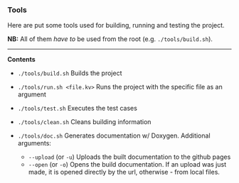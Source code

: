 ### Tools

Here are put some tools used for building, running and testing the project.

**NB:** All of them _have to_ be used from the root (e.g. `./tools/build.sh`).

------------

**Contents**

- `./tools/build.sh` Builds the project

- `./tools/run.sh <file.kv>` Runs the project with the specific file as an argument

- `./tools/test.sh` Executes the test cases

- `./tools/clean.sh` Cleans building information

- `./tools/doc.sh` Generates documentation w/ Doxygen. Additional arguments:
	+ `--upload` (or `-u`) Uploads the built documentation to the github pages
	+ `--open` (or `-o`) Opens the build documentation. If an upload was just made, it is opened directly by the url, otherwise - from local files.
